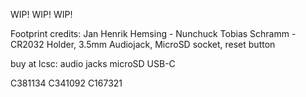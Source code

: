 WIP! WIP! WIP!

Footprint credits: 
Jan Henrik Hemsing - Nunchuck
Tobias Schramm - CR2032 Holder, 3.5mm Audiojack, MicroSD socket, reset button

buy at lcsc: 
audio jacks 
microSD
USB-C

C381134
C341092
C167321

